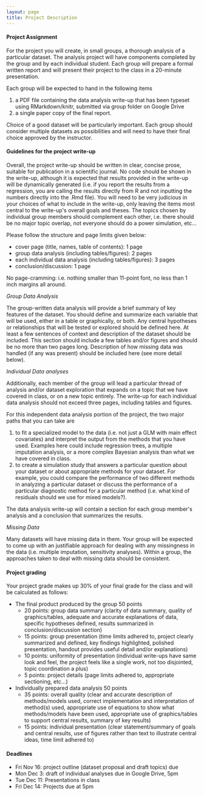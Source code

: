 ```yaml
---
layout: page
title: Project Description
---
```


#### Project Assignment
For the project you will create, in small groups, a thorough analysis of a particular dataset. The analysis project will have components completed by the group and by each individual student. Each group will prepare a formal written report and will present their project to the class in a 20-minute presentation.

Each group will be expected to hand in the following items

1. a PDF file containing the data analysis write-up that has been typeset using RMarkdown/knitr, submitted via group folder on Google Drive
2. a single paper copy of the final report.

Choice of a good dataset will be particularly important. Each group should consider multiple datasets as possibilities and will need to have their final choice approved by the instructor.

#### Guidelines for the project write-up

Overall, the project write-up should be written in clear, concise prose, suitable for publication in a scientific journal. No code should be shown in the write-up, although it is expected that results provided in the write-up will be dynamically generated (i.e. if you report the results from a regression, you are calling the results directly from R and not inputting the numbers directly into the .Rmd file). You will need to be very judicious in your choices of what to include in the write-up, only leaving the items most central to the write-up's overall goals and theses. The topics chosen by individual group members should complement each other, i.e. there should be no major topic overlap, not everyone should do a power simulation, etc... 

Please follow the structure and page limits given below:

* cover page (title, names, table of contents): 1 page
* group data analysis (including tables/figures): 2 pages
* each individual data analysis (including tables/figures): 3 pages
* conclusion/discussion: 1 page

No page-cramming: i.e. nothing smaller than 11-point font, no less than 1 inch margins all around.

_Group Data Analysis_

The group-written data analysis will provide a brief summary of key features of the dataset. You should define and summarize each variable that will be used, either in a table or graphically, or both. Any central hypotheses or relationships that will be tested or explored should be defined here. At least a few sentences of context and description of the dataset should be included. This section should include a few tables and/or figures and should be no more than two pages long. Description of how missing data was handled (if any was present) should be included here (see more detail below).

_Individual Data analyses_

Additionally, each member of the group will lead a particular thread of analysis and/or dataset exploration that expands on a topic that we have covered in class, or on a new topic entirely. The write-up for each individual data analysis should not exceed three pages, including tables and figures. 

For this independent data analysis portion of the project, the two major paths that you can take are 

1. to fit a specialized model to the data (i.e. not just a GLM with main effect covariates) and interpret the output from the methods that you have used. Examples here could include regression trees, a multiple imputation analysis, or a more complex Bayesian analysis than what we have covered in class.
2. to create a simulation study that answers a particular question about your dataset or about appropriate methods for your dataset.  For example, you could compare the performance of two different methods in analyzing a particular dataset or discuss the performance of a particular diagnostic method for a particular method (i.e. what kind of residuals should we use for mixed models?). 

The data analysis write-up will contain a section for each group member's analysis and a conclusion that summarizes the results. 

_Missing Data_

Many datasets will have missing data in them. Your group will be expected to come up with an justifiable approach for dealing with any missingness in the data (i.e. multiple imputation, sensitivity analyses). Within a group, the approaches taken to deal with missing data should be consistent.

#### Project grading
Your project grade makes up 30% of your final grade for the class and will be calculated as follows:

* The final product produced by the group 50 points
  * 20 points: group data summary (clarity of data summary, quality of graphics/tables, adequate and accurate explanations of data, specific hypotheses defined, results summarized in conclusion/discussion section)
  * 15 points: group presentation (time limits adhered to, project clearly summarized and defined, key findings highlighted, polished presentation, handout provides useful detail and/or explanations)
  * 10 points: uniformity of presentation (individual write-ups have same look and feel, the project feels like a single work, not too disjointed, topic coordination a plus)
  * 5 points: project details (page limits adhered to, appropriate sectioning, etc...)
* Individually prepared data analysis 50 points
  * 35 points: overall quality (clear and accurate description of methods/models used, correct implementation and interpretation of method(s) used, appropriate use of equations to show what methods/models have been used, appropriate use of graphics/tables to support central results, summary of key results)
  * 15 points: individual presentation (clear statement/summary of goals and central results, use of figures rather than text to illustrate central ideas, time limit adhered to)


#### Deadlines
* Fri Nov 16: project outline (dataset proposal and draft topics) due
* Mon Dec 3: draft of individual analyses due in Google Drive, 5pm
* Tue Dec 11: Presentations in class
* Fri Dec 14: Projects due at 5pm
